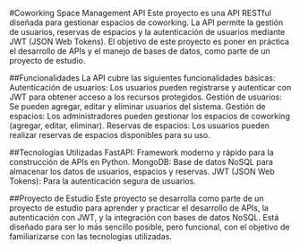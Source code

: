 #Coworking Space Management API
Este proyecto es una API RESTful diseñada para gestionar espacios de coworking. La API permite la gestión de usuarios, reservas de espacios y la autenticación 
de usuarios mediante JWT (JSON Web Tokens). El objetivo de este proyecto es poner en práctica el desarrollo de APIs y el manejo de bases de datos, como parte de 
un proyecto de estudio.

##Funcionalidades
La API cubre las siguientes funcionalidades básicas:
Autenticación de usuarios: Los usuarios pueden registrarse y autenticar con JWT para obtener acceso a los recursos protegidos.
Gestión de usuarios: Se pueden agregar, editar y eliminar usuarios del sistema.
Gestión de espacios: Los administradores pueden gestionar los espacios de coworking (agregar, editar, eliminar).
Reservas de espacios: Los usuarios pueden realizar reservas de espacios disponibles para su uso.

##Tecnologías Utilizadas
FastAPI: Framework moderno y rápido para la construcción de APIs en Python.
MongoDB: Base de datos NoSQL para almacenar los datos de usuarios, espacios y reservas.
JWT (JSON Web Tokens): Para la autenticación segura de usuarios.

##Proyecto de Estudio
Este proyecto se desarrolla como parte de un proyecto de estudio para aprender y practicar el desarrollo de APIs, la autenticación con JWT, y la integración 
con bases de datos NoSQL. Está diseñado para ser lo más sencillo posible, pero funcional, con el objetivo de familiarizarse con las tecnologías utilizadas.


